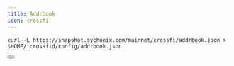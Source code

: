 ```yaml
---
title: Addrbook
icon: crossfi
---
```


<div class="code-block-wrapper"><!-- Note: Change nodename and $HOME/.binary -->
  <pre><code>curl -L https://snapshot.sychonix.com/mainnet/crossfi/addrbook.json > $HOME/.crossfid/config/addrbook.json</code></pre>
  <button class="copy-btn"><i class="fas fa-copy"></i></button>
</div>

